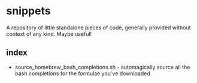 # snippets
A repository of little standalone pieces of code, generally provided without context of any kind.  Maybe useful!

## index
 * source_homebrew_bash_completions.sh - automagically source all the bash completions for the formulae you've downloaded
